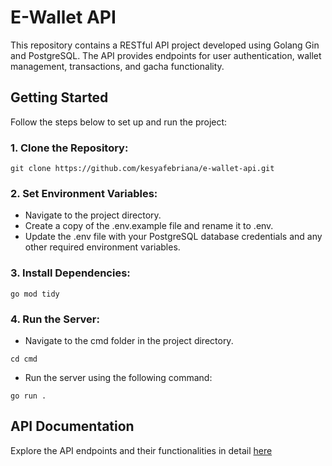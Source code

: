 # E-Wallet API

This repository contains a RESTful API project developed using Golang Gin and PostgreSQL. The API provides endpoints for user authentication, wallet management, transactions, and gacha functionality.

## Getting Started

Follow the steps below to set up and run the project:

### 1. Clone the Repository:
```
git clone https://github.com/kesyafebriana/e-wallet-api.git
```

### 2. Set Environment Variables:
- Navigate to the project directory.
- Create a copy of the .env.example file and rename it to .env.
- Update the .env file with your PostgreSQL database credentials and any other required environment variables.

### 3. Install Dependencies:
```
go mod tidy
```

### 4. Run the Server:
- Navigate to the cmd folder in the project directory.
```
cd cmd
```
- Run the server using the following command:
```
go run .
```

## API Documentation

Explore the API endpoints and their functionalities in detail [here](https://documenter.getpostman.com/view/24863906/2sA2rCTgjS)
